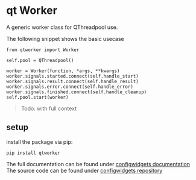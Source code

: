 # qt Worker

A generic worker class for QThreadpool use.


The following snippet shows the basic usecase
```
from qtworker import Worker

self.pool = QThreadpool()

worker = Worker(function, *args, **kwargs)
worker.signals.started.connect(self.handle_start)
worker.signals.result.connect(self.handle_result)
worker.signals.error.connect(self.handle_error)
worker.signals.finished.connect(self.handle_cleanup)
self.pool.start(worker)
```

> Todo: with full context



## setup

install the package via pip:
```
pip install qtworker
```

The full documentation can be found under 
[configwidgets documentation](https://qtworker.readthedocs.io/en/latest/)
The source code can be found under
[configwidgets repository](https://github.com/kolja-wagner/qtworker)